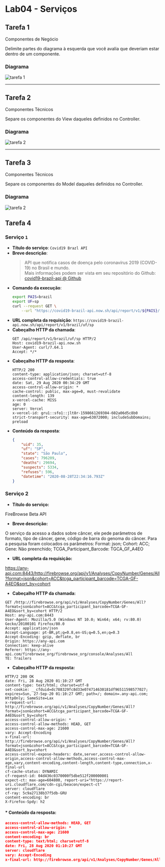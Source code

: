 # Lab04 - Serviços <!-- omit in toc -->

## Tarefa 1

Componentes de Negócio

Delimite partes do diagrama à esquerda que você avalia que deveriam estar dentro de um componente.

### Diagrama

![tarefa 1]()

---

## Tarefa 2

Componentes Técnicos

Separe os componentes do View daqueles definidos no Controller.

### Diagrama

![tarefa 2]()

---

## Tarefa 3

Componentes Técnicos

Separe os componentes do Model daqueles definidos no Controller.

### Diagrama

![tarefa 2]()

## Tarefa 4

### Serviço `1`

* **Título do serviço**: `Covid19 Brazl API`
* **Breve descrição**:
  > API que notifica casos de doença pelo coronavírus 2019 (COVID-19) no Brasil e mundo.  
  > Mais informações podem ser vista em seu repositório do Github: [covid19-brazil-api @ Github](https://github.com/devarthurribeiro/covid19-brazil-api)
* **Comando da execução**:
    ~~~bash
    export PAIS=brazil
    export UF=sp
    curl --request GET \
        --url "https://covid19-brazil-api.now.sh/api/report/v1/${PAIS}/uf/${UF}"
    ~~~
* **URL completa da requisição**: `https://covid19-brazil-api.now.sh/api/report/v1/brazil/uf/sp`
* **Cabeçalho HTTP da chamada**:
    ~~~http
    GET /api/report/v1/brazil/uf/sp HTTP/2
    Host: covid19-brazil-api.now.sh
    User-Agent: curl/7.64.1
    Accept: */*
    ~~~
* **Cabeçalho HTTP da resposta**:
    ~~~http
    HTTP/2 200 
    content-type: application/json; charset=utf-8
    access-control-allow-credentials: true
    date: Sat, 29 Aug 2020 00:34:29 GMT
    access-control-allow-origin: *
    cache-control: public, max-age=0, must-revalidate
    content-length: 139
    x-vercel-cache: MISS
    age: 0
    server: Vercel
    x-vercel-id: gru1::sfo1::jlt8r-1598661269304-602a06d5c8b0
    strict-transport-security: max-age=63072000; includeSubDomains; preload
    ~~~
* **Conteúdo da resposta**:
    ~~~json
    {
        "uid": 35,
        "uf": "SP",
        "state": "São Paulo",
        "cases": 796209,
        "deaths": 29694,
        "suspects": 5334,
        "refuses": 596,
        "datetime": "2020-08-28T22:34:16.793Z"
    }
    ~~~


### Serviço 2 

* **Título do serviço:**
 
 FireBrowse Beta API
 
* **Breve descrição:**
 
O serviço da acesso a dados sobre câncer, ele pede parâmetros de formato, tipo de câncer, gene, código de barra do genoma do câncer.
Para a pesquisa foram colocados os parâmetros:
Format: json;
Cohort: ACC;
Gene: Não preenchido;
TCGA_Participant_Barcode: TGCA_GF_A4EO
	
 * **URL completa da requisição:**
 
https://any-api.com:8443/http://firebrowse.org/api/v1/Analyses/CopyNumber/Genes/All?format=json&cohort=ACC&tcga_participant_barcode=TCGA-GF-A4EO&sort_by=cohort
	
 * **Cabeçalho HTTP da chamada:**
 ~~~http
GET /http://firebrowse.org/api/v1/Analyses/CopyNumber/Genes/All?format=json&cohort=ACC&tcga_participant_barcode=TCGA-GF-A4EO&sort_by=cohort HTTP/2
Host: any-api.com:8443
User-Agent: Mozilla/5.0 (Windows NT 10.0; Win64; x64; rv:80.0) Gecko/20100101 Firefox/80.0
Accept: application/json
Accept-Language: pt-BR,pt;q=0.8,en-US;q=0.5,en;q=0.3
Accept-Encoding: gzip, deflate, br
Origin: https://any-api.com
Connection: keep-alive
Referer: https://any-api.com/firebrowse_org/firebrowse_org/console/Analyses/All
TE: Trailers
~~~
 * **Cabeçalho HTTP da resposta:**
~~~http
HTTP/2 200 OK
date: Fri, 28 Aug 2020 01:10:27 GMT
content-type: text/html; charset=utf-8
set-cookie: __cfduid=dc788329fc8d33e074714630181df96511598577027; expires=Sun, 27-Sep-20 01:10:27 GMT; path=/; domain=.any-api.com; HttpOnly; SameSite=Lax
x-request-url: http://firebrowse.org/api/v1/Analyses/CopyNumber/Genes/All?format=json&cohort=ACC&tcga_participant_barcode=TCGA-GF-A4EO&sort_by=cohort
access-control-allow-origin: *
access-control-allow-methods: HEAD, GET
access-control-max-age: 21600
vary: Accept-Encoding
x-final-url: http://firebrowse.org/api/v1/Analyses/CopyNumber/Genes/All?format=json&cohort=ACC&tcga_participant_barcode=TCGA-GF-A4EO&sort_by=cohort
access-control-expose-headers: date,server,access-control-allow-origin,access-control-allow-methods,access-control-max-age,vary,content-encoding,content-length,content-type,connection,x-final-url
cf-cache-status: DYNAMIC
cf-request-id: 04d436c0370000f5dbe512f200000001
expect-ct: max-age=604800, report-uri="https://report-uri.cloudflare.com/cdn-cgi/beacon/expect-ct"
server: cloudflare
cf-ray: 5c9a27138b37f5db-GRU
content-encoding: br
X-Firefox-Spdy: h2
~~~

#### * Conteúdo da resposta:
~~~json
access-control-allow-methods: HEAD, GET
access-control-allow-origin: *
access-control-max-age: 21600
content-encoding: br
content-type: text/html; charset=utf-8
date: Fri, 28 Aug 2020 01:10:27 GMT
server: cloudflare
vary: Accept-Encoding
x-final-url: http://firebrowse.org/api/v1/Analyses/CopyNumber/Genes/All?format=json&cohort=ACC&tcga_participant_barcode=TCGA-GF-A4EO&sort_by=cohort
~~~
